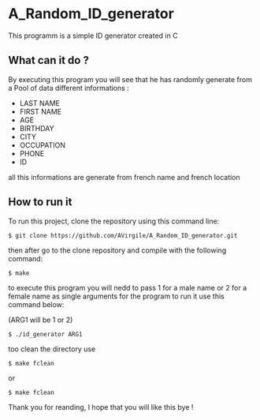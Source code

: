 # A_Random_ID_generator

This programm is a simple ID generator created in C

## What can it do ?

By executing this program you will see that he has randomly generate from a Pool of data different informations :
* LAST NAME
* FIRST NAME
* AGE
* BIRTHDAY
* CITY
* OCCUPATION
* PHONE
* ID

all this informations are generate from french name and french location

## How to run it

To run this project, clone the repository using this command line:

```
$ git clone https://github.com/AVirgile/A_Random_ID_generator.git
```
then after go to the clone repository and compile with the following command:

```
$ make
```
to execute this program you will nedd to pass 1 for a male name or 2 for a female name as single arguments for the program
to run it use this command below:

(ARG1 will be 1 or 2)
```
$ ./id_generator ARG1
```
too clean the directory use

```
$ make fclean
```
or

```
$ make fclean
```

Thank you for reanding, I hope that you will like this bye !
